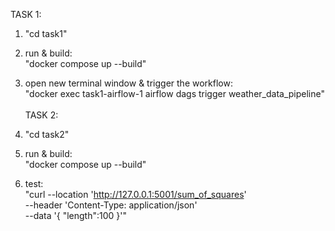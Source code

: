TASK 1: <br>
 1.  "cd task1" <br>
 2. run & build: <br>
    "docker compose up --build" <br>
 3. open new terminal window & trigger the workflow: <br>
    "docker exec task1-airflow-1 airflow dags trigger weather_data_pipeline"
    <br><br>
TASK 2: <br>
 1.  "cd task2" <br>
 2. run & build: <br>
    "docker compose up --build" <br>

 3. test: <br>
    "curl --location 'http://127.0.0.1:5001/sum_of_squares' \
    --header 'Content-Type: application/json' \
    --data '{
        "length":100
    }'"
